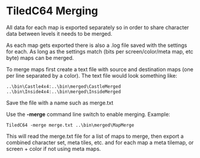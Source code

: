 # TiledC64 Merging

All data for each map is exported separately so in order to share character data between levels it needs to be merged.

As each map gets exported there is also a .log file saved with the settings for each. As long as the settings match (bits per screen/color/meta map, etc byte) maps can be merged.

To merge maps first create a text file with source and destination maps (one per line separated by a color). The text file would look something like:

    ..\bin\Castle4x4:..\bin\merged\CastleMerged
    ..\bin\Inside4x4:..\bin\merged\InsideMerged

Save the file with a name such as merge.txt

Use the **-merge** command line switch to enable merging. Example:

    TiledC64 -merge merge.txt ..\bin\merged\MapMerge

This will read the merge.txt file for a list of maps to merge, then export a combined character set, meta tiles, etc. and for each map a meta tilemap, or screen + color if not using meta maps.


